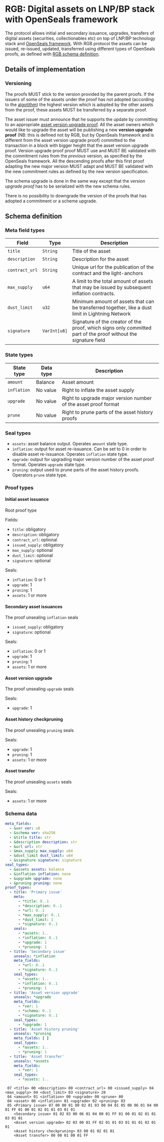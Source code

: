 # RGB: Digital assets on LNP/BP stack with OpenSeals framework

The protocol allows initial and secondary issuance, upgrades, transfers of digital assets (securities, collectionables 
etc) on top of LNP/BP technology stack and [OpenSeals framework](01-OpenSeals.md). With RGB protocol the assets 
can be issued, re-issued, updated, transferred using different types of OpenSeals proofs, as defined with 
[RGB schema definition](#rgb-schema).

## Details of implementation

### Versioning

The proofs MUST stick to the version provided by the parent proofs. If the issuers of some of the assets under the proof 
has not adopted (according to the [algotithm](#upgrade)) the highest version which is adopted by the other assets from 
the proof, these assets MUST be transferred by a separate proof.

The asset issuer must announce that he supports the update by committing to an appropriate 
[asset version upgrade proof](#asset-version-upgrade). All the asset owners which would like to upgrade the asset 
will be publishing a new **version upgrade proof** (NB: this is defined not by RGB, but by OpenSeals framework and
is different from the asset version upgrade proof) committed to the transaction in a block with bigger height that the
asset version upgrade proof. Version upgrade proof proof MUST use and MUST BE validated with the commitment rules from 
the *previous* version, as specified by the OpenSeals framework. All the descending proofs after this first 
proof adapting the new major version MUST adapt and MUST BE validated with the new commitment rules as defined by the 
new version specification.

The schema upgrade is done in the same way except that the *version upgrade proof* has to be serialized with the new
schema rules.

There is no possibility to downgrade the version of the proofs that has adopted a commitment or a scheme upgrade.

## Schema definition

### Meta field types

Field           | Type         | Description
--------------- | ------------ | -----------------------------------------------------------------------
`title`         | `String`     | Title of the asset
`description`   | `String`     | Description for the asset
`contract_url`  | `String`     | Unique url for the publication of the contract and the light-anchors
`max_supply`    | `u64`        | A limit to the total amount of assets that may be issued by subsequent inflation contracts.
`dust_limit`    | `u32`        | Minimum amount of assets that can be transferred together, like a dust limit in Lightning Network
`signature`     | `VarInt[u8]` | Signature of the creator of the proof, which signs only committed part of the proof without the signature field


### State types

State type  | Data type | Description
----------- | --------- | --------------
`amount`    | Balance   | Asset amount
`inflation` | No value  | Right to inflate the asset supply
`upgrade`   | No value  | Right to upgrade major version number of the asset proof format
`prune`     | No value  | Right to prune parts of the asset history proofs


### Seal types

* `assets`: asset balance output. Operates `amount` state type.
* `inflation`: output for asset re-issuance. Can be set to 0 in order to disable asset re-issuance. Operates `inflation`
  state type.
* `upgrade`: output for upgrading major version number of the asset proof format. Operates `upgrade` state type.
* `pruning`: output used to prune parts of the asset history proofs. Operators `prune` state type.


### Proof types

#### Initial asset issuance

Root proof type

Fields:
* `title`: obligatory
* `description`: obligatory
* `contract_url`: optional
* `issued_supply`: obligatory
* `max_supply`: optional
* `dust_limit`: optional
* `signature`: optional

Seals:
* `inflation`: 0 or 1
* `upgrade`: 1
* `pruning`: 1
* `assets`: 1 or more

#### Secondary asset issuances

The proof unsealing `inflation` seals
* `issued_supply`: obligatory
* `signature`: optional

Seals:
* `inflation`: 0 or 1
* `upgrade`: 1
* `pruning`: 1
* `assets`: 1 or more

#### Asset version upgrade

The proof unsealing `upgrade` seals

Seals:
* `upgrade`: 1

#### Asset history checkpruning

The proof unsealing `pruning` seals

Seals:
* `upgrade`: 1
* `pruning`: 1
* `assets`: 1 or more

#### Asset transfer

The proof unsealing `assets` seals

Seals:
* `assets`: 1 or more


### Schema data

```yaml
meta_fields:
  - &ver ver: u8
  - &schema ver: sha256
  - &title title: str
  - &description description: str
  - &url url: str
  - &max_supply max_supply: u64
  - &dust_limit dust_limit: u64
  - &signature signature: signature
seal_types:
  - &assets assets: balance
  - &inflation inflation: none
  - &upgrade upgrade: none
  - &pruning pruning: none
proof_types:
  - title: 'Primary issue'
    meta:
      - *title: 0..1
      - *description: 0..1
      - *url: 0..1
      - *max_supply: 0..1
      - *dust_limit: 1
      - *signature: 0..1
    seals:
      - *assets: 1..
      - *inflation: 0..1
      - *upgrade: 1
      - *pruning: 1
  - title: 'Secondary issue'
    unseals: *inflation
    meta_fields:
      - *url: 0..1
      - *signature: 0..1
    seal_types:
      - *assets: 1..
      - *inflation: 0..1
      - *pruning: 1
  - title: 'Asset version upgrade'
    unseals: *upgrade
    meta_fields:
      - *ver: 1
      - *schema: 0..1
      - *signature: 0..1
    seal_types:
      - *upgrade: 1
  - title: 'Asset history pruning'
    unseals: *pruning
    meta_fields: [ ]
    seal_types:
      - *assets: 1..
      - *pruning: 1
  - title: 'Asset transfer'
    unseals: *assets
    meta_fields:
      - *ver: 1
    seal_types:
      - *assets: 1..
```

```
 07 <title> 00 <description> 00 <contract_url> 00 <issued_supply> 04 <max_supply> 04 <dust_limit> 03 <signature> 20
 04 <amount> 01 <inflation> 00 <upgrade> 00 <prune> 00
 04 <asset> 00 <inflation> 01 <upgrade> 02 <pruning> 03
 05 <Primary issue> 07 00 00 01 00 02 01 03 00 04 01 05 00 06 01 04 00 01 FF 01 00 01 02 01 01 03 01 01
    <Secondary issue> 01 02 03 00 06 01 04 00 01 FF 01 00 01 02 01 01 03 01 01
    <Asset version upgrade> 02 03 00 01 FF 02 01 01 03 01 01 01 02 01 01
    <Asset history checkpruning> 03 00 01 02 01 01
    <Asset transfer> 00 00 01 00 01 FF
```
